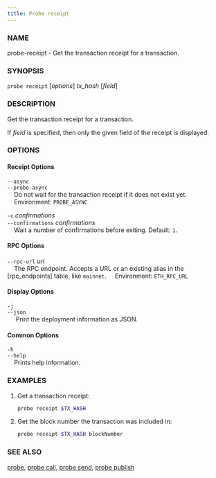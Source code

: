 ```yaml
---
title: Probe receipt
---
```


### NAME

probe-receipt - Get the transaction receipt for a transaction.

### SYNOPSIS

`probe receipt` [*options*] _tx_hash_ [*field*]

### DESCRIPTION

Get the transaction receipt for a transaction.

If _field_ is specified, then only the given field of the receipt is displayed.

### OPTIONS

#### Receipt Options

`--async`  
`--probe-async`  
&nbsp;&nbsp;&nbsp;&nbsp;Do not wait for the transaction receipt if it does not exist yet.  
&nbsp;&nbsp;&nbsp;&nbsp;Environment: `PROBE_ASYNC`

`-c` _confirmations_  
`--confirmations` _confirmations_  
&nbsp;&nbsp;&nbsp;&nbsp;Wait a number of confirmations before exiting. Default: `1`.

#### RPC Options

`--rpc-url` _url_  
&nbsp;&nbsp;&nbsp;&nbsp;The RPC endpoint. Accepts a URL or an existing alias in the [rpc_endpoints] table, like `mainnet`.
&nbsp;&nbsp;&nbsp;&nbsp;Environment: `ETH_RPC_URL`

#### Display Options

`-j`  
`--json`  
&nbsp;&nbsp;&nbsp;&nbsp; Print the deployment information as JSON.

#### Common Options

`-h`  
`--help`  
&nbsp;&nbsp;&nbsp;&nbsp;Prints help information.

### EXAMPLES

1. Get a transaction receipt:

   ```sh
   probe receipt $TX_HASH
   ```

2. Get the block number the transaction was included in:
   ```sh
   probe receipt $TX_HASH blockNumber
   ```

### SEE ALSO

[probe](./probe.md), [probe call](./probe-call.md), [probe send](./probe-send.md), [probe publish](./probe-publish.md)
